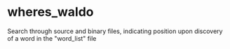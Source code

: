 # wheres_waldo
Search through source and binary files, indicating position upon discovery of a word in the "word_list" file
